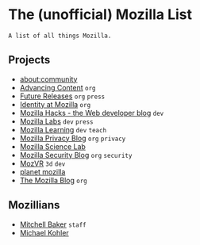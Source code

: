 # The (unofficial) Mozilla List

    A list of all things Mozilla.


## Projects

- [about:community](https://blog.mozilla.org/community/)
- [Advancing Content](https://blog.mozilla.org/advancingcontent/) `org`
- [Future Releases](https://blog.mozilla.org/futurereleases/) `org` `press`
- [Identity at Mozilla](http://identity.mozilla.com/) `org`
- [Mozilla Hacks - the Web developer blog](https://hacks.mozilla.org/) `dev`
- [Mozilla Labs](https://mozillalabs.com/en-US/) `dev` `press`
- [Mozilla Learning](https://blog.webmaker.org/) `dev` `teach`
- [Mozilla Privacy Blog](https://blog.mozilla.org/privacy/) `org` `privacy`
- [Mozilla Science Lab](https://www.mozillascience.org/blog)
- [Mozilla Security Blog](https://blog.mozilla.org/security/) `org` `security`
- [MozVR](http://mozvr.com/) `3d` `dev`
- [planet mozilla](https://planet.mozilla.org/)
- [The Mozilla Blog](https://blog.mozilla.org/) `org`


## Mozillians

- [Mitchell Baker](https://blog.lizardwrangler.com/) `staff`
- [Michael Kohler](http://www.michaelkohler.info/)
